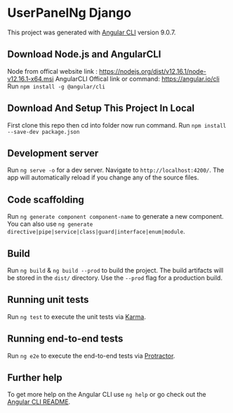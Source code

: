 # UserPanelNg Django

This project was generated with [Angular CLI](https://github.com/angular/angular-cli) version 9.0.7.

## Download Node.js and AngularCLI
Node from offical website link : https://nodejs.org/dist/v12.16.1/node-v12.16.1-x64.msi
AngularCLI Offical link or command: https://angular.io/cli 
Run `npm install -g @angular/cli`

## Download And Setup This Project In Local

First clone this repo then cd into folder now run command.
Run `npm install --save-dev package.json`

## Development server

Run `ng serve -o` for a dev server. Navigate to `http://localhost:4200/`. The app will automatically reload if you change any of the source files.

## Code scaffolding

Run `ng generate component component-name` to generate a new component. You can also use `ng generate directive|pipe|service|class|guard|interface|enum|module`.

## Build

Run `ng build` & `ng build --prod` to build the project. The build artifacts will be stored in the `dist/` directory. Use the `--prod` flag for a production build.

## Running unit tests

Run `ng test` to execute the unit tests via [Karma](https://karma-runner.github.io).

## Running end-to-end tests

Run `ng e2e` to execute the end-to-end tests via [Protractor](http://www.protractortest.org/).

## Further help

To get more help on the Angular CLI use `ng help` or go check out the [Angular CLI README](https://github.com/angular/angular-cli/blob/master/README.md).
